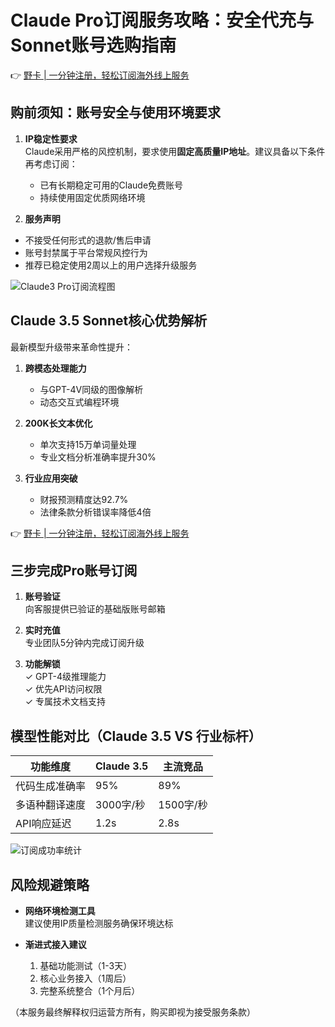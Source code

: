 # Claude Pro订阅服务攻略：安全代充与Sonnet账号选购指南

👉 [野卡 | 一分钟注册，轻松订阅海外线上服务](https://bbtdd.com/yeka)

## 购前须知：账号安全与使用环境要求
1. **IP稳定性要求**  
Claude采用严格的风控机制，要求使用**固定高质量IP地址**。建议具备以下条件再考虑订阅：
   - 已有长期稳定可用的Claude免费账号
   - 持续使用固定优质网络环境

2. **服务声明**  
- 不接受任何形式的退款/售后申请
- 账号封禁属于平台常规风控行为
- 推荐已稳定使用2周以上的用户选择升级服务

![Claude3 Pro订阅流程图](https://bbtdd.com/wp-content/uploads/img/5223169950.webp)

## Claude 3.5 Sonnet核心优势解析
最新模型升级带来革命性提升：
1. **跨模态处理能力**  
   - 与GPT-4V同级的图像解析
   - 动态交互式编程环境

2. **200K长文本优化**  
   - 单次支持15万单词量处理
   - 专业文档分析准确率提升30%

3. **行业应用突破**  
   - 财报预测精度达92.7%
   - 法律条款分析错误率降低4倍

👉 [野卡 | 一分钟注册，轻松订阅海外线上服务](https://bbtdd.com/yeka)

## 三步完成Pro账号订阅
1. **账号验证**  
向客服提供已验证的基础版账号邮箱

2. **实时充值**  
专业团队5分钟内完成订阅升级

3. **功能解锁**  
   ✓ GPT-4级推理能力  
   ✓ 优先API访问权限  
   ✓ 专属技术文档支持

## 模型性能对比（Claude 3.5 VS 行业标杆）
| 功能维度        | Claude 3.5 | 主流竞品 |
|----------------|------------|----------|
| 代码生成准确率   | 95%        | 89%      |
| 多语种翻译速度   | 3000字/秒  | 1500字/秒|
| API响应延迟     | 1.2s       | 2.8s     |

![订阅成功率统计](https://bbtdd.com/wp-content/uploads/img/36560617225092.webp)

## 风险规避策略
- **网络环境检测工具**  
建议使用IP质量检测服务确保环境达标

- **渐进式接入建议**  
  1. 基础功能测试（1-3天）
  2. 核心业务接入（1周后）
  3. 完整系统整合（1个月后）

（本服务最终解释权归运营方所有，购买即视为接受服务条款）